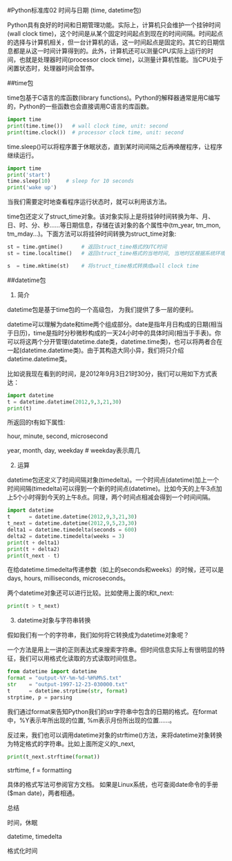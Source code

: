 #Python标准库02 时间与日期 (time, datetime包)

 

Python具有良好的时间和日期管理功能。实际上，计算机只会维护一个挂钟时间(wall clock time)，这个时间是从某个固定时间起点到现在的时间间隔。时间起点的选择与计算机相关，但一台计算机的话，这一时间起点是固定的。其它的日期信息都是从这一时间计算得到的。此外，计算机还可以测量CPU实际上运行的时间，也就是处理器时间(processor clock time)，以测量计算机性能。当CPU处于闲置状态时，处理器时间会暂停。

 

##time包

time包基于C语言的库函数(library functions)。Python的解释器通常是用C编写的，Python的一些函数也会直接调用C语言的库函数。
```python
import time
print(time.time())   # wall clock time, unit: second
print(time.clock())  # processor clock time, unit: second
``` 

time.sleep()可以将程序置于休眠状态，直到某时间间隔之后再唤醒程序，让程序继续运行。
```python
import time
print('start')
time.sleep(10)     # sleep for 10 seconds
print('wake up')
```
当我们需要定时地查看程序运行状态时，就可以利用该方法。

 

time包还定义了struct_time对象。该对象实际上是将挂钟时间转换为年、月、日、时、分、秒……等日期信息，存储在该对象的各个属性中(tm_year, tm_mon, tm_mday...)。下面方法可以将挂钟时间转换为struct_time对象:
```python
st = time.gmtime()      # 返回struct_time格式的UTC时间
st = time.localtime()   # 返回struct_time格式的当地时间, 当地时区根据系统环境决定。

s  = time.mktime(st)    # 将struct_time格式转换成wall clock time
``` 

##datetime包

1) 简介

datetime包是基于time包的一个高级包， 为我们提供了多一层的便利。

datetime可以理解为date和time两个组成部分。date是指年月日构成的日期(相当于日历)，time是指时分秒微秒构成的一天24小时中的具体时间(相当于手表)。你可以将这两个分开管理(datetime.date类，datetime.time类)，也可以将两者合在一起(datetime.datetime类)。由于其构造大同小异，我们将只介绍datetime.datetime类。

比如说我现在看到的时间，是2012年9月3日21时30分，我们可以用如下方式表达：
```python
import datetime
t = datetime.datetime(2012,9,3,21,30)
print(t)
```
所返回的t有如下属性:

hour, minute, second, microsecond

year, month, day, weekday   # weekday表示周几

 

2) 运算

datetime包还定义了时间间隔对象(timedelta)。一个时间点(datetime)加上一个时间间隔(timedelta)可以得到一个新的时间点(datetime)。比如今天的上午3点加上5个小时得到今天的上午8点。同理，两个时间点相减会得到一个时间间隔。

```python
import datetime
t      = datetime.datetime(2012,9,3,21,30)
t_next = datetime.datetime(2012,9,5,23,30)
delta1 = datetime.timedelta(seconds = 600)
delta2 = datetime.timedelta(weeks = 3)
print(t + delta1)
print(t + delta2)
print(t_next - t)
```
在给datetime.timedelta传递参数（如上的seconds和weeks）的时候，还可以是days, hours, milliseconds, microseconds。

 

两个datetime对象还可以进行比较。比如使用上面的t和t_next:
```python
print(t > t_next)
``` 

3) datetime对象与字符串转换

假如我们有一个的字符串，我们如何将它转换成为datetime对象呢？

一个方法是用上一讲的正则表达式来搜索字符串。但时间信息实际上有很明显的特征，我们可以用格式化读取的方式读取时间信息。
```python
from datetime import datetime
format = "output-%Y-%m-%d-%H%M%S.txt" 
str    = "output-1997-12-23-030000.txt" 
t      = datetime.strptime(str, format)
strptime, p = parsing
```

我们通过format来告知Python我们的str字符串中包含的日期的格式。在format中，%Y表示年所出现的位置, %m表示月份所出现的位置……。

反过来，我们也可以调用datetime对象的strftime()方法，来将datetime对象转换为特定格式的字符串。比如上面所定义的t_next,
```python
print(t_next.strftime(format))
```
strftime, f = formatting

具体的格式写法可参阅官方文档。 如果是Linux系统，也可查阅date命令的手册($man date)，两者相通。

 

总结

时间，休眠

datetime, timedelta

格式化时间



